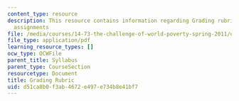 ```yaml
---
content_type: resource
description: This resource contains information regarding Grading rubric for written
  assignments
file: /media/courses/14-73-the-challenge-of-world-poverty-spring-2011/d51ca8b0f3ab4672e497e734b8e41bf7_MIT14_73S11_GradRubric.pdf
file_type: application/pdf
learning_resource_types: []
ocw_type: OCWFile
parent_title: Syllabus
parent_type: CourseSection
resourcetype: Document
title: Grading Rubric
uid: d51ca8b0-f3ab-4672-e497-e734b8e41bf7
---
```

